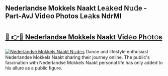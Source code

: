 ## Nederlandse Mokkels Naakt Le𝚊k𝚎d N𝚞𝚍e - Part-AvJ Vid𝚎o Photos Le𝚊ks NdrMI

# <h2><a href="http://fb8i8f.evod.top/?m=Nederlandse+Mokkels+Naakt">🔗 👉🔴 Nederlandse Mokkels Naakt Vid𝚎o Ph𝚘t𝚘s</a></h2>

[![Nederlandse Mokkels Naakt N𝚞d𝚎s](https://i.imgur.com/8V9OHl7.gif)](http://fb8i8f.evod.top/?m=Nederlandse+Mokkels+Naakt)
Dance and lifestyle enthusiast Nederlandse Mokkels Naakt sharing their journey online. The public's fascination with Nederlandse Mokkels Naakt personal life has only added to his allure as a public figure. 
